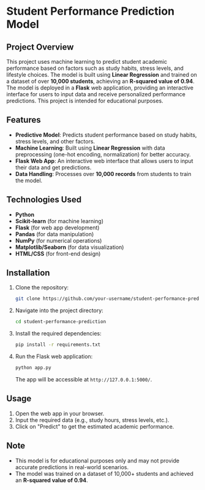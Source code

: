 # Student Performance Prediction Model

## Project Overview

This project uses machine learning to predict student academic performance based on factors such as study habits, stress levels, and lifestyle choices. The model is built using **Linear Regression** and trained on a dataset of over **10,000 students**, achieving an **R-squared value of 0.94**. The model is deployed in a **Flask** web application, providing an interactive interface for users to input data and receive personalized performance predictions. This project is intended for educational purposes.

## Features

- **Predictive Model**: Predicts student performance based on study habits, stress levels, and other factors.
- **Machine Learning**: Built using **Linear Regression** with data preprocessing (one-hot encoding, normalization) for better accuracy.
- **Flask Web App**: An interactive web interface that allows users to input their data and get predictions.
- **Data Handling**: Processes over **10,000 records** from students to train the model.

## Technologies Used

- **Python**  
- **Scikit-learn** (for machine learning)  
- **Flask** (for web app development)  
- **Pandas** (for data manipulation)  
- **NumPy** (for numerical operations)  
- **Matplotlib/Seaborn** (for data visualization)  
- **HTML/CSS** (for front-end design)

## Installation

1. Clone the repository:

   ```bash
   git clone https://github.com/your-username/student-performance-prediction.git
   ```

2. Navigate into the project directory:

   ```bash
   cd student-performance-prediction
   ```

3. Install the required dependencies:

   ```bash
   pip install -r requirements.txt
   ```

4. Run the Flask web application:

   ```bash
   python app.py
   ```

   The app will be accessible at `http://127.0.0.1:5000/`.

## Usage

1. Open the web app in your browser.
2. Input the required data (e.g., study hours, stress levels, etc.).
3. Click on "Predict" to get the estimated academic performance.

## Note

- This model is for educational purposes only and may not provide accurate predictions in real-world scenarios.
- The model was trained on a dataset of 10,000+ students and achieved an **R-squared value of 0.94**.
